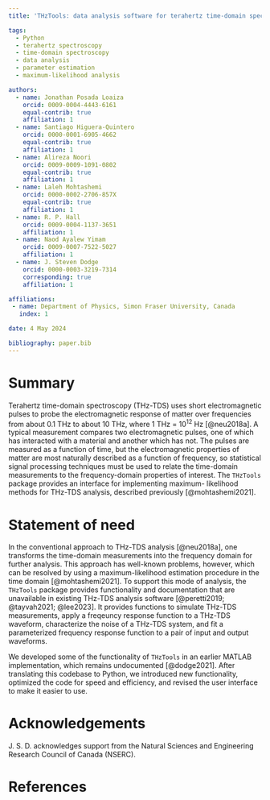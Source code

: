 ```yaml
---
title: 'THzTools: data analysis software for terahertz time-domain spectroscopy'

tags:
  - Python
  - terahertz spectroscopy
  - time-domain spectroscopy
  - data analysis
  - parameter estimation
  - maximum-likelihood analysis

authors:
  - name: Jonathan Posada Loaiza
    orcid: 0009-0004-4443-6161
    equal-contrib: true
    affiliation: 1
  - name: Santiago Higuera-Quintero
    orcid: 0000-0001-6905-4662
    equal-contrib: true
    affiliation: 1
  - name: Alireza Noori
    orcid: 0009-0009-1091-0802
    equal-contrib: true
    affiliation: 1
  - name: Laleh Mohtashemi
    orcid: 0000-0002-2706-857X
    equal-contrib: true
    affiliation: 1
  - name: R. P. Hall
    orcid: 0009-0004-1137-3651
    affiliation: 1
  - name: Naod Ayalew Yimam
    orcid: 0009-0007-7522-5027
    affiliation: 1
  - name: J. Steven Dodge
    orcid: 0000-0003-3219-7314
    corresponding: true
    affiliation: 1

affiliations:
 - name: Department of Physics, Simon Fraser University, Canada
   index: 1

date: 4 May 2024

bibliography: paper.bib
---
```

# Summary
Terahertz time-domain spectroscopy (THz-TDS) uses short electromagnetic pulses
to probe the electromagnetic response of matter over frequencies from about
0.1 THz to about 10 THz, where
1 THz = 10<sup>12</sup> Hz [@neu2018a]. A typical measurement
compares two electromagnetic pulses, one of which has interacted with a material
and another which has not. The pulses are measured as a function of time, but
the electromagnetic properties of matter are most naturally described as a
function of frequency, so statistical signal processing techniques must be used
to relate the time-domain measurements to the frequency-domain properties of
interest. The `THzTools` package provides an interface for implementing maximum-
likelihood methods for THz-TDS analysis, described
previously [@mohtashemi2021].

# Statement of need

In the conventional approach to THz-TDS analysis [@neu2018a], one transforms
the time-domain measurements into the frequency domain for further analysis.
This approach has well-known problems, however, which can be resolved by
using a maximum-likelihood estimation procedure in the time 
domain [@mohtashemi2021]. To support this mode of analysis, the `THzTools`
package provides functionality and documentation that are unavailable in
existing THz-TDS analysis software [@peretti2019; @tayvah2021; @lee2023]. It
provides functions to simulate THz-TDS measurements, apply a freqeuncy response
function to a THz-TDS waveform, characterize the noise of a THz-TDS system, and
fit a parameterized frequency response function to a pair of input and output
waveforms.

We developed some of the functionality of `THzTools` in an earlier MATLAB
implementation, which remains undocumented [@dodge2021]. After translating
this codebase to Python, we introduced new functionality, optimized the code for
speed and efficiency, and revised the user interface to make it easier to use.

# Acknowledgements
J. S. D. acknowledges support from the Natural Sciences and Engineering
Research Council of Canada (NSERC).

# References